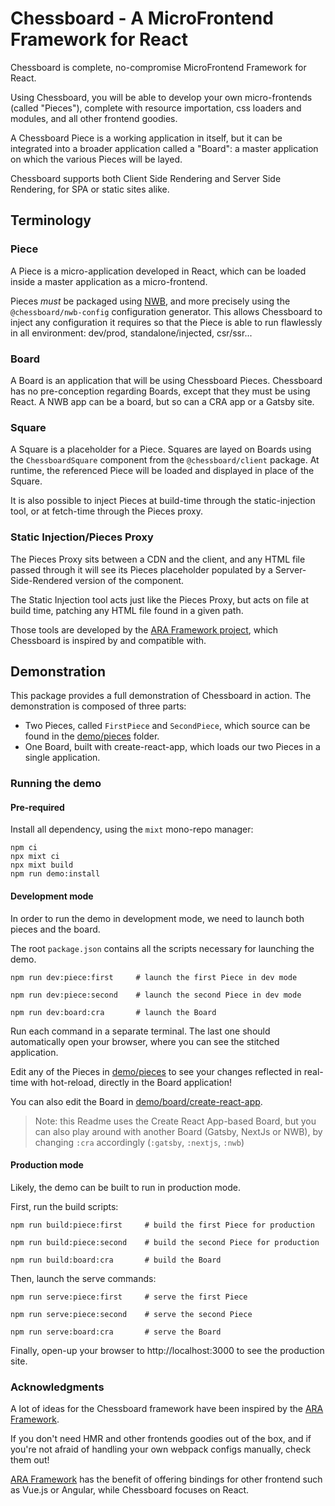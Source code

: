 # Chessboard - A MicroFrontend Framework for React

Chessboard is complete, no-compromise MicroFrontend Framework for React.

Using Chessboard, you will be able to develop your own micro-frontends (called "Pieces"), 
complete with resource importation, css loaders and modules, and all other frontend goodies.

A Chessboard Piece is a working application in itself, but it can be integrated into a broader
application called a "Board": a master application on which the various Pieces will be layed.

Chessboard supports both Client Side Rendering and Server Side Rendering, for SPA or static
sites alike.

## Terminology

### Piece

A Piece is a micro-application developed in React, which can be loaded inside a master application
as a micro-frontend.

Pieces _must_ be packaged using [NWB](https://github.com/insin/nwb/tree/master/src), and
more precisely using the `@chessboard/nwb-config` configuration generator. This allows 
Chessboard to inject any configuration it requires so that the Piece is able to run
flawlessly in all environment: dev/prod, standalone/injected, csr/ssr...

### Board

A Board is an application that will be using Chessboard Pieces. Chessboard has no pre-conception
regarding Boards, except that they must be using React. A NWB app can be a board, but so can
a CRA app or a Gatsby site.

### Square

A Square is a placeholder for a Piece. Squares are layed on Boards using the `ChessboardSquare`
component from the `@chessboard/client` package. At runtime, the referenced Piece will be
loaded and displayed in place of the Square.

It is also possible to inject Pieces at build-time through the static-injection tool, or at fetch-time 
through the Pieces proxy.

### Static Injection/Pieces Proxy

The Pieces Proxy sits between a CDN and the client,
and any HTML file passed through it will see its Pieces placeholder populated by a 
Server-Side-Rendered version of the component.

The Static Injection tool acts just like the Pieces Proxy, but acts on file at build time,
patching any HTML file found in a given path.

Those tools are developed by the [ARA Framework project](https://ara-framework.github.io/website/),
which Chessboard is inspired by and compatible with.

## Demonstration

This package provides a full demonstration of Chessboard in action. The demonstration is composed
of three parts:

 - Two Pieces, called `FirstPiece` and `SecondPiece`, which source can be found in the [demo/pieces](./demo/pieces) folder.
 - One Board, built with create-react-app, which loads our two Pieces in a single application.
 
### Running the demo

#### Pre-required
Install all dependency, using the `mixt` mono-repo manager:

```
npm ci
npx mixt ci
npx mixt build
npm run demo:install
```

#### Development mode
In order to run the demo in development mode, we need to launch both pieces and
the board.

The root `package.json` contains all the scripts necessary for launching the demo.

```
npm run dev:piece:first     # launch the first Piece in dev mode

npm run dev:piece:second    # launch the second Piece in dev mode

npm run dev:board:cra       # launch the Board
```

Run each command in a separate terminal. The last one should automatically open
your browser, where you can see the stitched application.

Edit any of the Pieces in [demo/pieces](./demo/pieces) to see your changes
reflected in real-time with hot-reload, directly in the Board application!

You can also edit the Board in [demo/board/create-react-app](./demo/boards/create-react-app).

> Note: this Readme uses the Create React App-based Board, but you can also play around
> with another Board (Gatsby, NextJs or NWB), by changing `:cra` accordingly (`:gatsby`, `:nextjs`, `:nwb`) 

#### Production mode

Likely, the demo can be built to run in production mode.

First, run the build scripts:
```
npm run build:piece:first     # build the first Piece for production

npm run build:piece:second    # build the second Piece for production

npm run build:board:cra       # build the Board
```

Then, launch the serve commands:
```
npm run serve:piece:first     # serve the first Piece

npm run serve:piece:second    # serve the second Piece

npm run serve:board:cra       # serve the Board
```

Finally, open-up your browser to http://localhost:3000 to see the production site.


### Acknowledgments

A lot of ideas for the Chessboard framework have been inspired by the [ARA Framework](https://ara-framework.github.io/website/).

If you don't need HMR and other frontends goodies out of the box, and if you're not afraid
of handling your own webpack configs manually, check them out!

[ARA Framework](https://ara-framework.github.io/website/) has the benefit of offering bindings
for other frontend such as Vue.js or Angular, while Chessboard focuses on React.
